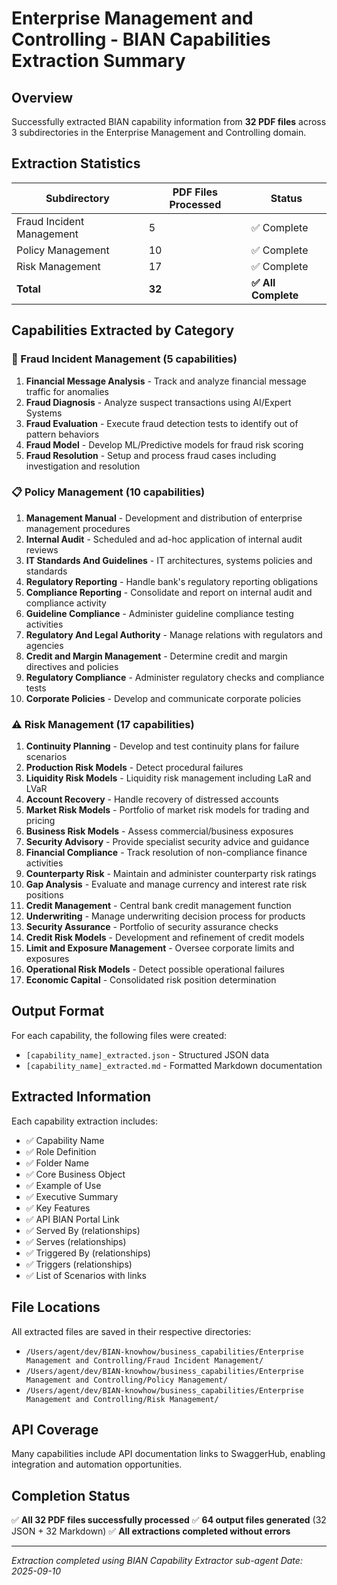 # Enterprise Management and Controlling - BIAN Capabilities Extraction Summary

## Overview
Successfully extracted BIAN capability information from **32 PDF files** across 3 subdirectories in the Enterprise Management and Controlling domain.

## Extraction Statistics

| Subdirectory | PDF Files Processed | Status |
|--------------|---------------------|--------|
| Fraud Incident Management | 5 | ✅ Complete |
| Policy Management | 10 | ✅ Complete |
| Risk Management | 17 | ✅ Complete |
| **Total** | **32** | **✅ All Complete** |

## Capabilities Extracted by Category

### 🚨 Fraud Incident Management (5 capabilities)
1. **Financial Message Analysis** - Track and analyze financial message traffic for anomalies
2. **Fraud Diagnosis** - Analyze suspect transactions using AI/Expert Systems
3. **Fraud Evaluation** - Execute fraud detection tests to identify out of pattern behaviors
4. **Fraud Model** - Develop ML/Predictive models for fraud risk scoring
5. **Fraud Resolution** - Setup and process fraud cases including investigation and resolution

### 📋 Policy Management (10 capabilities)
1. **Management Manual** - Development and distribution of enterprise management procedures
2. **Internal Audit** - Scheduled and ad-hoc application of internal audit reviews
3. **IT Standards And Guidelines** - IT architectures, systems policies and standards
4. **Regulatory Reporting** - Handle bank's regulatory reporting obligations
5. **Compliance Reporting** - Consolidate and report on internal audit and compliance activity
6. **Guideline Compliance** - Administer guideline compliance testing activities
7. **Regulatory And Legal Authority** - Manage relations with regulators and agencies
8. **Credit and Margin Management** - Determine credit and margin directives and policies
9. **Regulatory Compliance** - Administer regulatory checks and compliance tests
10. **Corporate Policies** - Develop and communicate corporate policies

### ⚠️ Risk Management (17 capabilities)
1. **Continuity Planning** - Develop and test continuity plans for failure scenarios
2. **Production Risk Models** - Detect procedural failures
3. **Liquidity Risk Models** - Liquidity risk management including LaR and LVaR
4. **Account Recovery** - Handle recovery of distressed accounts
5. **Market Risk Models** - Portfolio of market risk models for trading and pricing
6. **Business Risk Models** - Assess commercial/business exposures
7. **Security Advisory** - Provide specialist security advice and guidance
8. **Financial Compliance** - Track resolution of non-compliance finance activities
9. **Counterparty Risk** - Maintain and administer counterparty risk ratings
10. **Gap Analysis** - Evaluate and manage currency and interest rate risk positions
11. **Credit Management** - Central bank credit management function
12. **Underwriting** - Manage underwriting decision process for products
13. **Security Assurance** - Portfolio of security assurance checks
14. **Credit Risk Models** - Development and refinement of credit models
15. **Limit and Exposure Management** - Oversee corporate limits and exposures
16. **Operational Risk Models** - Detect possible operational failures
17. **Economic Capital** - Consolidated risk position determination

## Output Format
For each capability, the following files were created:
- `[capability_name]_extracted.json` - Structured JSON data
- `[capability_name]_extracted.md` - Formatted Markdown documentation

## Extracted Information
Each capability extraction includes:
- ✅ Capability Name
- ✅ Role Definition
- ✅ Folder Name
- ✅ Core Business Object
- ✅ Example of Use
- ✅ Executive Summary
- ✅ Key Features
- ✅ API BIAN Portal Link
- ✅ Served By (relationships)
- ✅ Serves (relationships)
- ✅ Triggered By (relationships)
- ✅ Triggers (relationships)
- ✅ List of Scenarios with links

## File Locations
All extracted files are saved in their respective directories:
- `/Users/agent/dev/BIAN-knowhow/business_capabilities/Enterprise Management and Controlling/Fraud Incident Management/`
- `/Users/agent/dev/BIAN-knowhow/business_capabilities/Enterprise Management and Controlling/Policy Management/`
- `/Users/agent/dev/BIAN-knowhow/business_capabilities/Enterprise Management and Controlling/Risk Management/`

## API Coverage
Many capabilities include API documentation links to SwaggerHub, enabling integration and automation opportunities.

## Completion Status
✅ **All 32 PDF files successfully processed**
✅ **64 output files generated** (32 JSON + 32 Markdown)
✅ **All extractions completed without errors**

---
*Extraction completed using BIAN Capability Extractor sub-agent*
*Date: 2025-09-10*